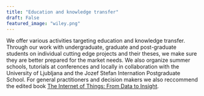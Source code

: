 ```yaml
---
title: "Education and knowledge transfer"
draft: False
featured_image: "wiley.png"
---
```


We offer various activities targeting education and knowledge transfer. Through our work with undergraduate, graduate and post-graduate students on individual cutting edge projects and their theses, we make sure they are better prepared for the market needs. We also organize summer schools, tutorials at conferences and locally in collaboration with the University of Ljubljana and the Jozef Stefan Internation Postgraduate School. For general practitioners and decision makers we also reccommend the edited book [The Internet of Things: From Data to Insight](https://www.wiley.com/en-us/The+Internet+of+Things%3A+From+Data+to+Insight-p-9781119545262).

